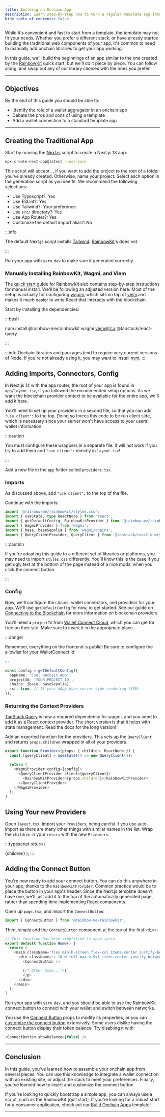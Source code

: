 ```yaml
---
title: Building an Onchain App
description: Learn step-by-step how to turn a regular template app into an onchain app with a wallet connection.
hide_table_of_contents: false
---
```


While it's convenient and fast to start from a template, the template may not fit your needs. Whether you prefer a different stack, or have already started building the traditional web components of your app, it's common to need to manually add onchain libraries to get your app working.

In this guide, we'll build the beginnings of an app similar to the one created by the [RainbowKit] quick start, but we'll do it piece by piece. You can follow along, and swap out any of our library choices with the ones you prefer.

---

## Objectives

By the end of this guide you should be able to:

- Identify the role of a wallet aggregator in an onchain app
- Debate the pros and cons of using a template
- Add a wallet connection to a standard template app

---

## Creating the Traditional App

Start by running the [Next.js] script to create a Next.js 13 app:

```bash
npx create-next-app@latest --use-yarn
```

This script will accept `.`, if you want to add the project to the root of a folder you've already created. Otherwise, name your project. Select each option in the generation script as you see fit. We recommend the following selections:

- Use Typescript?: Yes
- Use ESLint?: Yes
- Use Tailwind?: Your preference
- Use `src/` directory?: Yes
- Use App Router?: Yes
- Customize the default import alias?: No

:::info

The default Next.js script installs [Tailwind]. [RainbowKit]'s does not.

:::

Run your app with `yarn dev` to make sure it generated correctly.

### Manually Installing RainbowKit, Wagmi, and Viem

The [quick start] guide for RainbowKit also contains step-by-step instructions for manual install. We'll be following an adjusted version here. Most of the setup is actually for configuring [wagmi], which sits on top of [viem] and makes it much easier to write React that interacts with the blockchain.

Start by installing the dependencies:

:::bash

npm install @rainbow-me/rainbowkit wagmi viem@2.x @tanstack/react-query

:::

:::info
Onchain libraries and packages tend to require very current versions of Node. If you're not already using it, you may want to install [nvm].
:::

## Adding Imports, Connectors, Config

In Next.js 14 with the app router, the root of your app is found in `app/layout.tsx`, if you followed the recommended setup options. As we want the blockchain provider context to be available for the entire app, we'll add it here.

You'll need to set up your providers in a second file, so that you can add `"use client":` to the top. Doing so forces this code to be run client side, which is necessary since your server won't have access to your users' wallet information.

:::caution

You must configure these wrappers in a separate file. It will not work if you try to add them and `"use client":` directly in `layout.tsx`!

:::

Add a new file in the `app` folder called `providers.tsx`.

### Imports

As discussed above, add `"use client":` to the top of the file.

Continue with the imports:

```typescript
import '@rainbow-me/rainbowkit/styles.css';
import { useState, type ReactNode } from 'react';
import { getDefaultConfig, RainbowKitProvider } from '@rainbow-me/rainbowkit';
import { WagmiProvider } from 'wagmi';
import { base, baseSepolia } from 'wagmi/chains';
import { QueryClientProvider, QueryClient } from '@tanstack/react-query';
```

:::caution

If you're adapting this guide to a different set of libraries or platforms, you may need to import `styles.css` differently. You'll know this is the case if you get ugly text at the bottom of the page instead of a nice modal when you click the connect button.

:::

### Config

Now, we'll configure the chains, wallet connectors, and providers for your app. We'll use `getDefaultConfig` for now, to get started. See our guide on [Connecting to the Blockchain] for more information on blockchain providers.

You'll need a `projectId` from [Wallet Connect Cloud], which you can get for free on their site. Make sure to insert it in the appropriate place.

:::danger

Remember, everything on the frontend is public! Be sure to configure the allowlist for your WalletConnect id!

:::

```typescript
const config = getDefaultConfig({
  appName: 'Cool Onchain App',
  projectId: 'YOUR_PROJECT_ID',
  chains: [base, baseSepolia],
  ssr: true, // If your dApp uses server side rendering (SSR)
});
```

### Returning the Context Providers

[TanStack Query] is now a required dependency for wagmi, and you need to add it as a React context provider. The short version is that it helps with state management. Read the docs for the long version!

Add an exported function for the providers. This sets up the `QueryClient` and returns `props.children` wrapped in all of your providers.

```typescript
export function Providers(props: { children: ReactNode }) {
  const [queryClient] = useState(() => new QueryClient());

  return (
    <WagmiProvider config={config}>
      <QueryClientProvider client={queryClient}>
        <RainbowKitProvider>{props.children}</RainbowKitProvider>
      </QueryClientProvider>
    </WagmiProvider>
  );
}
```

## Using Your new Providers

Open `layout.tsx`. Import your `Providers`, being careful if you use auto-import as there are many other things with similar names in the list. Wrap the `children` in your `return` with the new `Providers`.

:::typescript
return (

  <html lang="en">
    <body className={inter.className}>
      <Providers>{children}</Providers>
    </body>
  </html>
);
:::

## Adding the Connect Button

You're now ready to add your connect button. You can do this anywhere in your app, thanks to the `RainbowKitProvider`. Common practice would be to place the button in your app's header. Since the Next.js template doesn't have one, we'll just add it to the top of the automatically generated page, rather than spending time implementing React components.

Open up `page.tsx`, and import the `ConnectButton`:

```typescript
import { ConnectButton } from '@rainbow-me/rainbowkit';
```

Then, simply add the `ConnectButton` component at the top of the first `<div>`:

```typescript
// This function has been simplified to save space.
export default function Home() {
  return (
    <main className="flex min-h-screen flex-col items-center justify-between p-24">
      <div className="z-10 w-full max-w-5xl items-center justify-between font-mono text-sm lg:flex">
        <ConnectButton />

        {/* Other Code...*/}
        </p>
      </div>
    </main>
  );
}
```

Run your app with `yarn dev`, and you should be able to use the RainbowKit connect button to connect with your wallet and switch between networks.

You use the [Connect Button] props to modify its properties, or you can [customize the connect button] extensively. Some users dislike having the connect button display their token balance. Try disabling it with:

```typescript
<ConnectButton showBalance={false} />
```

---

## Conclusion

In this guide, you've learned how to assemble your onchain app from several pieces. You can use this knowledge to integrate a wallet connection with an existing site, or adjust the stack to meet your preferences. Finally, you've learned how to insert and customize the connect button.

If you're looking to quickly bootstrap a simple app, you can always use a script, such as the RainbowKit [quit start]. If you're looking for a robust start for a consumer application, check out our [Build Onchain Apps] template!

---

[RainbowKit]: https://www.rainbowkit.com/
[wagmi]: https://wagmi.sh/
[viem]: https://viem.sh/
[quick start]: https://www.rainbowkit.com/docs/installation
[Next.js]: https://nextjs.org/
[Tailwind]: https://tailwindcss.com/
[nvm]: https://github.com/nvm-sh/nvm
[WalletConnect]: https://cloud.walletconnect.com/
[Connecting to the Blockchain]: https://docs.base.org/connecting-to-the-blockchain/overview
[Wallet Connect Cloud]: https://cloud.walletconnect.com/
[Connect Button]: https://www.rainbowkit.com/docs/connect-button
[customize the connect button]: https://www.rainbowkit.com/docs/custom-connect-button
[Build Onchain Apps]: https://github.com/coinbase/build-onchain-apps
[TanStack Query]: https://tanstack.com/query/latest
